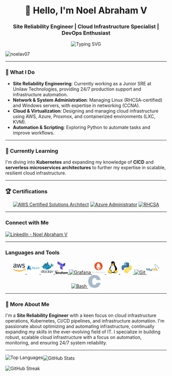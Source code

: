 <h1 align="center">👋 Hello, I'm Noel Abraham V</h1>
<h3 align="center">
Site Reliability Engineer | Cloud Infrastructure Specialist |  DevOps Enthusiast
</h3>

<div align="center">
  <img src="https://readme-typing-svg.herokuapp.com?font=Fira+Code&pause=1000&color=2F81F7&center=true&vCenter=true&width=435&lines=Building+Reliable+Systems;Automating+Infrastructure" alt="Typing SVG" />
</div>

<p align="left">
  <img src="https://komarev.com/ghpvc/?username=noelav07&label=Profile%20views&color=0e75b6&style=flat" alt="noelav07" />
</p>

---

### 📘 What I Do
- **Site Reliability Engineering**: Currently working as a Junior SRE at Unilaw Technologies, providing 24/7 production support and infrastructure automation.
- **Network & System Administration**: Managing Linux (RHCSA-certified) and Windows servers, with expertise in networking (CCNA).  
- **Cloud & Virtualization**: Designing and managing cloud infrastructure using AWS, Azure, Proxmox, and containerized environments (LXC, KVM).  
- **Automation & Scripting**: Exploring Python to automate tasks and improve workflows.  
---

### 🌱 Currently Learning
I'm diving into **Kubernetes** and expanding my knowledge of **CICD** and **serverless microservices architectures** to further my expertise in scalable, resilient cloud infrastructure.

---

### 🏆 Certifications
<div align="center">
  
[![AWS Certified Solutions Architect](https://img.shields.io/badge/AWS_Solutions_Architect-FF9900?style=for-the-badge&logo=amazon-aws&logoColor=white)](https://www.credly.com/badges/fee66a35-66d8-45c9-b9be-63f250be635d/public_url)
[![Azure Administrator](https://img.shields.io/badge/Azure_Administrator-0078D4?style=for-the-badge&logo=microsoft&logoColor=white)](https://learn.microsoft.com/en-in/users/NoelAbrahamV-2268/credentials/2BEA6FABB93740E7)
[![RHCSA](https://img.shields.io/badge/Red_Hat_SA-EE0000?style=for-the-badge&logo=redhat&logoColor=white)](https://www.credly.com/badges/6dbab16a-28aa-4f7e-a965-8f8af0c9e98e/public_url)

</div>

---

### Connect with Me
<p align="left">
  <a href="https://linkedin.com/in/noel-abraham-v/" target="blank">
    <img align="center" src="https://raw.githubusercontent.com/rahuldkjain/github-profile-readme-generator/master/src/images/icons/Social/linked-in-alt.svg" alt="LinkedIn - Noel Abraham V" height="30" width="40" />
  </a>
</p>

---

### Languages and Tools
<p align="center"> 
  <a href="https://aws.amazon.com" target="_blank" rel="noreferrer">
      <img src="https://raw.githubusercontent.com/devicons/devicon/master/icons/amazonwebservices/amazonwebservices-original-wordmark.svg" alt="AWS" width="40" height="40"/>
  </a>
  <a href="https://azure.microsoft.com/" target="_blank" rel="noreferrer">
      <img src="https://raw.githubusercontent.com/devicons/devicon/master/icons/azure/azure-original-wordmark.svg" alt="Azure" width="40" height="40"/>
  </a>
  <a href="https://www.docker.com/" target="_blank" rel="noreferrer">
      <img src="https://raw.githubusercontent.com/devicons/devicon/master/icons/docker/docker-original-wordmark.svg" alt="Docker" width="40" height="40"/>
  </a>
  <a href="https://www.terraform.io/" target="_blank" rel="noreferrer">
      <img src="https://raw.githubusercontent.com/devicons/devicon/master/icons/terraform/terraform-original-wordmark.svg" alt="Terraform" width="40" height="40"/>
  </a>
  <a href="https://grafana.com" target="_blank" rel="noreferrer">
      <img src="https://www.vectorlogo.zone/logos/grafana/grafana-icon.svg" alt="Grafana" width="40" height="40"/>
  </a>
  <a href="https://prometheus.io/" target="_blank" rel="noreferrer">
      <img src="https://raw.githubusercontent.com/devicons/devicon/master/icons/prometheus/prometheus-original-wordmark.svg" alt="Prometheus" width="40" height="40"/>
  </a>
  <a href="https://www.linux.org/" target="_blank" rel="noreferrer">
      <img src="https://raw.githubusercontent.com/devicons/devicon/master/icons/linux/linux-original.svg" alt="Linux" width="40" height="40"/>
  </a>
  <a href="https://www.python.org" target="_blank" rel="noreferrer">
      <img src="https://raw.githubusercontent.com/devicons/devicon/master/icons/python/python-original.svg" alt="Python" width="40" height="40"/>
  </a>
  <a href="https://git-scm.com/" target="_blank" rel="noreferrer">
      <img src="https://www.vectorlogo.zone/logos/git-scm/git-scm-icon.svg" alt="Git" width="40" height="40"/>
  </a>
  <a href="https://www.mysql.com/" target="_blank" rel="noreferrer">
      <img src="https://raw.githubusercontent.com/devicons/devicon/master/icons/mysql/mysql-original-wordmark.svg" alt="MySQL" width="40" height="40"/>
  </a>
  <a href="https://www.gnu.org/software/bash/" target="_blank" rel="noreferrer">
      <img src="https://d33wubrfki0l68.cloudfront.net/306f655dcc33cc3d958cab80d78d3f2da427974c/a2bd8/img/logo/svg/full_colored_dark.svg" alt="Bash" width="40" height="40"/>
  </a>
  <a href="https://www.cprogramming.com/" target="_blank" rel="noreferrer">
      <img src="https://raw.githubusercontent.com/devicons/devicon/master/icons/c/c-original.svg" alt="C" width="40" height="40"/>
  </a>
</p>




---

<!-- ### 🚀 Featured Projects

#### 🌐 Three-Tier Azure Web Application
**Production-ready 3-tier architecture with high availability and scalability**
- **Tech Stack**: Azure VMs, VMSS, VNet, Load Balancer, Application Gateway, Azure SQL
- **Features**: Auto-scaling, security hardening, DNS configuration
- **Impact**: 99.9% uptime with automated failover capabilities

#### 📊 Infrastructure Monitoring Stack
**Comprehensive monitoring pipeline for cloud infrastructure**
- **Tech Stack**: Grafana, Prometheus, AWS CloudWatch
- **Features**: Real-time dashboards, alerting, metric visualization
- **Impact**: Reduced MTTR by 60% through proactive monitoring

#### ⚡ Serverless Web Application (AWS)
**Fully serverless architecture for high performance and cost optimization**
- **Tech Stack**: Lambda, API Gateway, DynamoDB, S3, Route 53, CloudFront
- **Features**: Auto-scaling, global CDN, NoSQL database
- **Impact**: 90% cost reduction compared to traditional server-based architecture

--- -->

### 🎉 More About Me
I'm a **Site Reliability Engineer** with a keen focus on cloud infrastructure operations, Kubernetes, CI/CD pipelines, and infrastructure automation. I'm passionate about optimizing and automating infrastructure, continually expanding my skills in the ever-evolving field of IT. I specialize in building robust, scalable cloud infrastructure with a focus on automation, monitoring, and ensuring 24/7 system reliability.

---

<p>
  <img align="left" src="https://github-readme-stats.vercel.app/api/top-langs?username=noelav07&show_icons=true&locale=en&layout=compact" alt="Top Languages" />
</p>

<p>
  <img align="center" src="https://github-readme-stats.vercel.app/api?username=noelav07&show_icons=true&locale=en" alt="GitHub Stats" />
</p>

<p>
  <img align="center" src="https://github-readme-streak-stats.herokuapp.com/?user=noelav07&" alt="GitHub Streak" />
</p>
